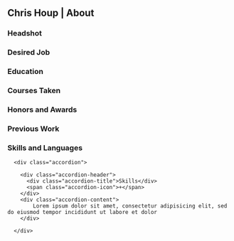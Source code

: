 <style>
    .accordion {
      max-width: 500px;
      border: 1px solid #⁠000;
    }

    .accordion-header {
      display: flex;
      padding: 16px;
      cursor: pointer;
      background-color: #3D3D3D;
      color: #FFFFFF;
      font-weight: bold;
    }

    .accordion-title {
      flex: 1;
    }

    .accordion-icon {
      width: 24px;
    }

    .accordion-content {
      padding: 16px;
    }

    .accordion-content {
      display: none;
    }
</style>

<h2>Chris Houp | About</h2>

  <h3>Headshot</h3>
  <h3>Desired Job</h3>

  <h3>Education</h3>
  <h3>Courses Taken</h3>
  <h3>Honors and Awards</h3>

  <h3>Previous Work</h3>
  <section id="skillsAccordion" style="padding: 0px 0px 0px 0px; margin: 20px 0px; margin-top; 0px">
      <h3>Skills and Languages</h3>

      <div class="accordion">

        <div class="accordion-header">
          <div class="accordion-title">Skills</div>
          <span class="accordion-icon">+</span>
        </div>
        <div class="accordion-content">
            Lorem ipsum dolor sit amet, consectetur adipisicing elit, sed do eiusmod tempor incididunt ut labore et dolor
        </div>

      </div>


  </section>
  <script>

      const accordionHeaders = document.getElementsByClassName('accordion-header');
      const accordionContents = document.getElementsByClassName('accordion-content');
      const accordionIcons = document.getElementsByClassName('accordion-icon');

      for (let i = 0; i < accordionHeaders.length; i++) {
        accordionHeaders[i].addEventListener('click', () => {
          accordionContents[i].style.display = accordionContents[i].style.display == 'block' ? 'none' : 'block';
          accordionIcons[i].innerHTML = accordionContents[i].style.display == 'block' ? '-' : '+';
        })
      }
    </script>

  <h3>Internships</h3>

<h2>My Work / Projects</h2>

<h2>Contact Me</h2>
